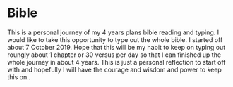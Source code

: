 # Bible

This is a personal journey of my 4 years plans bible reading and typing. I would like to take this opportunity to type out
the whole bible. I started off about 7 October 2019. Hope that this will be my habit to keep on typing out roungly about 1 chapter or 30 versus per day so that I can finished up the whole journey in about 4 years.
This is just a personal reflection to start off with and hopefully I will have the courage and wisdom and power to keep this on..

